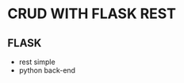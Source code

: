 <h1>CRUD WITH FLASK REST </h1>

<h2>FLASK</h2>
<ul>
    <li>rest simple</li>
    <li>python back-end</li>
</ul>